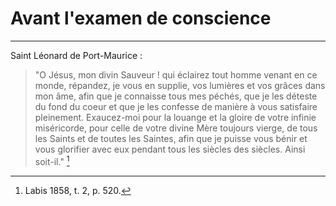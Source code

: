 # Avant l'examen de conscience

***

Saint Léonard de Port-Maurice :

> "O Jésus, mon divin Sauveur ! qui éclairez tout homme venant en ce monde, répandez, je vous en supplie, vos lumières et vos grâces dans mon âme, afin que je connaisse tous mes péchés, que je les déteste du fond du coeur et que je les confesse de manière à vous satisfaire pleinement. Exaucez-moi pour la louange et la gloire de votre infinie miséricorde, pour celle de votre divine Mère toujours vierge, de tous les Saints et de toutes les Saintes, afin que je puisse vous bénir et vous glorifier avec eux pendant tous les siècles des siècles. Ainsi soit-il." [^1]

[^1]: Labis 1858, t. 2, p. 520.
